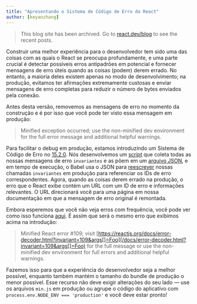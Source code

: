 ```yaml
---
title: "Apresentando o Sistema de Código de Erro do React"
author: [keyanzhang]
---
```


<div class="scary">

> This blog site has been archived. Go to [react.dev/blog](https://pt-br.react.dev/blog) to see the recent posts.

</div>

Construir uma melhor experiência para o desenvolvedor tem sido uma das coisas com as quais o React se preocupa profundamente, e uma parte crucial é detectar possíveis erros antipadrões em potencial e fornecer mensagens de erro úteis quando as coisas (podem) derem errado. No entanto, a maioria deles existem apenas no modo de desenvolvimento; na produção, evitamos ter afirmações extremamente custosas e enviar mensagens de erro completas para reduzir o número de bytes enviados pela conexão.

Antes desta versão, removemos as mensagens de erro no momento da construção e é por isso que você pode ter visto essa mensagem em produção:

> Minified exception occurred; use the non-minified dev environment for the full error message and additional helpful warnings.

Para facilitar o debug em produção, estamos introduzindo um Sistema de Código de Erro no [15.2.0](https://github.com/facebook/react/releases/tag/v15.2.0). Nós desenvolvemos um [script](https://github.com/facebook/react/blob/master/scripts/error-codes/extract-errors.js) que coleta todas as nossas mensagens de erro `invariantes` e as põem em um [arquivo JSON](https://github.com/facebook/react/blob/master/scripts/error-codes/codes.json), e em tempo de execução, o Babel usa o JSON para [reescrever](https://github.com/facebook/react/blob/master/scripts/error-codes/transform-error-messages.js) nossas chamadas `invariantes` em produção para referenciar os IDs de erro correspondentes. Agora, quando as coisas derem errado na produção, o erro que o React exibe contém um URL com um ID de erro e informações relevantes. O URL direcionará você para uma página em nossa documentação em que a mensagem de erro original é remontada.

Embora esperemos que você não veja erros com frequência, você pode ver como isso funciona [aqui](/docs/error-decoder.html?invariant=109&args[]=Foo). É assim que será o mesmo erro que exibimos acima na introdução:

> Minified React error #109; visit [https://reactjs.org/docs/error-decoder.html?invariant=109&args[]=Foo](/docs/error-decoder.html?invariant=109&args[]=Foo) for the full message or use the non-minified dev environment for full errors and additional helpful warnings.

Fazemos isso para que a experiência do desenvolvedor seja a melhor possível, enquanto também mantém o tamanho do bundle de produção o menor possível.  Esse recurso não deve exigir alterações do seu lado — use os arquivos `min.js` em produção ou agrupe o código do aplicativo com `process.env.NODE_ENV === 'production'` e você deve estar pronto!
